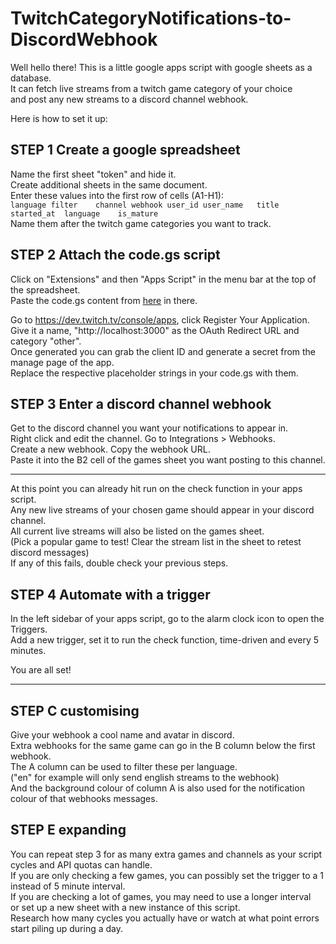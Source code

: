 # TwitchCategoryNotifications-to-DiscordWebhook

Well hello there! This is a little google apps script with google sheets as a database.  
It can fetch live streams from a twitch game category of your choice  
and post any new streams to a discord channel webhook.

Here is how to set it up:

## STEP 1 Create a google spreadsheet
Name the first sheet "token" and hide it.  
Create additional sheets in the same document.  
Enter these values into the first row of cells (A1-H1):  
`language filter	channel webhook	user_id	user_name	title	started_at	language	is_mature`  
Name them after the twitch game categories you want to track.

## STEP 2 Attach the code.gs script
Click on "Extensions" and then "Apps Script" in the menu bar at the top of the spreadsheet.  
Paste the code.gs content from [here](../master/code.gs) in there.  


Go to https://dev.twitch.tv/console/apps, click Register Your Application.  
Give it a name, "http://localhost:3000" as the OAuth Redirect URL and category "other".  
Once generated you can grab the client ID and generate a secret from the manage page of the app.  
Replace the respective placeholder strings in your code.gs with them.

## STEP 3 Enter a discord channel webhook
Get to the discord channel you want your notifications to appear in.  
Right click and edit the channel. Go to Integrations > Webhooks.  
Create a new webhook. Copy the webhook URL.  
Paste it into the B2 cell of the games sheet you want posting to this channel.

---

At this point you can already hit run on the check function in your apps script.  
Any new live streams of your chosen game should appear in your discord channel.  
All current live streams will also be listed on the games sheet.  
(Pick a popular game to test! Clear the stream list in the sheet to retest discord messages)  
If any of this fails, double check your previous steps.

## STEP 4 Automate with a trigger
In the left sidebar of your apps script, go to the alarm clock icon to open the Triggers.  
Add a new trigger, set it to run the check function, time-driven and every 5 minutes.

You are all set!

---

## STEP C customising
Give your webhook a cool name and avatar in discord.  
Extra webhooks for the same game can go in the B column below the first webhook.  
The A column can be used to filter these per language.  
("en" for example will only send english streams to the webhook)  
And the background colour of column A is also used for the notification colour of that webhooks messages.

## STEP E expanding
You can repeat step 3 for as many extra games and channels as your script cycles and API quotas can handle.  
If you are only checking a few games, you can possibly set the trigger to a 1 instead of 5 minute interval.  
If you are checking a lot of games, you may need to use a longer interval  
or set up a new sheet with a new instance of this script.  
Research how many cycles you actually have or watch at what point errors start piling up during a day.
